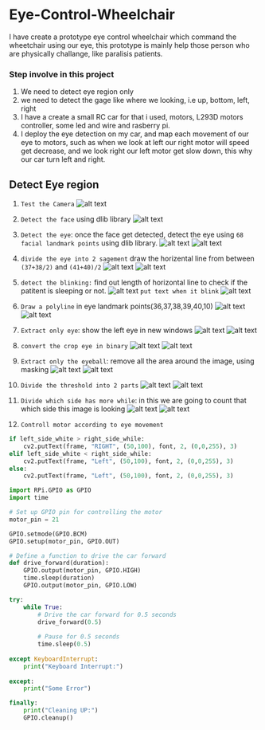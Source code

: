 # Eye-Control-Wheelchair

I have create a prototype eye control wheelchair which command the wheetchair using our eye, this prototype is mainly help those person who are physically challange, like paralisis patients. 

### Step involve in this project
1. We need to detect eye region only
2. we need to detect the gage like where we looking, i.e up, bottom, left, right
3. I have a create a small RC car for that i used, motors, L293D motors controller, some led and wire and rasberry pi. 
4. I deploy the eye detection on my car, and map each movement of our eye to motors, such as when we look at left our right motor will speed get decrease, and we look right our left motor get slow down, this why our car turn left and right.

## Detect Eye region
1. `Test the Camera`
![alt text](image.png)

2. `Detect the face` using dlib library
![alt text](image-1.png)

3. `Detect the eye`: once the face get detected, detect the eye using `68 facial landmark points` using dlib library.
![alt text](image-2.png)
![alt text](image-4.png)

4. `divide the eye into 2 sagement` draw the horizental line from between `(37+38/2)` and `(41+40)/2`
![alt text](image-3.png)
![alt text](image-6.png)

5. `detect the blinking:` find out length of horizontal line to check if the patitent is sleeping or not.
![alt text](image-7.png)
`put text when it blink`
![alt text](image-8.png)

6. `Draw a polyline` in eye landmark points(36,37,38,39,40,10)
![alt text](image-9.png)
![alt text](image-10.png)

7. `Extract only eye`: show the left eye in new windows
![alt text](image-11.png)
![alt text](image-12.png)

8. `convert the crop eye in binary`
![alt text](image-13.png)
![alt text](image-14.png)

9. `Extract only the eyeball`: remove all the area around the image, using masking 
![alt text](image-17.png)
![alt text](image-15.png)

10. `Divide the threshold into 2 parts`
![alt text](image-18.png)
![alt text](image-19.png)

11. `Divide which side has more while`:
in this we are going to count that which side this image is looking
![alt text](image-20.png) 
![alt text](image-21.png)

12. `Controll motor according to eye movement`
```python
if left_side_white > right_side_while:
    cv2.putText(frame, "RIGHT", (50,100), font, 2, (0,0,255), 3)
elif left_side_white < right_side_while:
    cv2.putText(frame, "Left", (50,100), font, 2, (0,0,255), 3)
else:
    cv2.putText(frame, "Left", (50,100), font, 2, (0,0,255), 3)
```
```python
import RPi.GPIO as GPIO
import time

# Set up GPIO pin for controlling the motor
motor_pin = 21

GPIO.setmode(GPIO.BCM)
GPIO.setup(motor_pin, GPIO.OUT)

# Define a function to drive the car forward
def drive_forward(duration):
    GPIO.output(motor_pin, GPIO.HIGH)
    time.sleep(duration)
    GPIO.output(motor_pin, GPIO.LOW)

try: 
    while True:
        # Drive the car forward for 0.5 seconds
        drive_forward(0.5)
        
        # Pause for 0.5 seconds
        time.sleep(0.5)
        
except KeyboardInterrupt: 
    print("Keyboard Interrupt:")
    
except:
    print("Some Error")

finally:
    print("Cleaning UP:")
    GPIO.cleanup()
```







